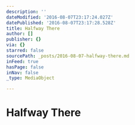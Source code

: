 ```yaml
---
description: ''
dateModified: '2016-08-07T23:17:24.027Z'
datePublished: '2016-08-07T23:17:28.528Z'
title: Halfway There
author: []
publisher: {}
via: {}
starred: false
sourcePath: _posts/2016-08-07-halfway-there.md
inFeed: true
hasPage: false
inNav: false
_type: MediaObject

---
```

# Halfway There